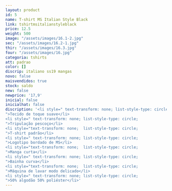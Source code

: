 ```yaml
---
layout: product
id: 5
name: T-shirt MS Italian Style Black
link: tshirtmsitalianstyleblack
price: 12.5
weight: 500
image: "/assets/images/16.1-2.jpg"
sec: "/assets/images/16.2-1.jpg"
thir: "/assets/images/16.3.jpg"
four: "/assets/images/16.jpg"
categoria: tshirts
att: padrao
color: []
discrip: italiano ss19 mangas
novo: false
maisvendidos: true
stock: saldo
new: false
newprice: '17,9'
inicial: false
inicialhat: false
discription: '<li style=" text-transform: none; list-style-type: circle;
">Tecido de toque suave</li>
<li style=" text-transform: none; list-style-type: circle;
">Tripulação pescoço</li>
<li style="text-transform: none;  list-style-type: circle;
">T-shirt padrão</li>
<li style=" text-transform: none; list-style-type: circle;
">Logotipo bordado de MS</li>
<li style="text-transform: none;  list-style-type: circle;
">Manga curta</li>
<li style=" text-transform: none; list-style-type: circle;
">Bainha curva</li>
<li style="text-transform: none;  list-style-type: circle;
">Máquina de lavar modo delicado</li>
<li style=" text-transform: none; list-style-type: circle;
">50% algodão 50% poliéster</li>'
---
```

